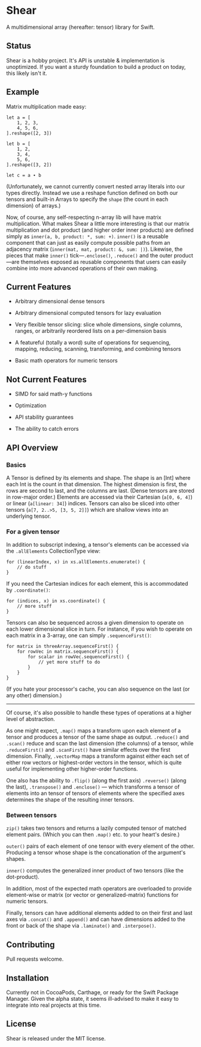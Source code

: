 # Shear

A multidimensional array (hereafter: tensor) library for Swift.

## Status

Shear is a hobby project. It's API is unstable & implementation is unoptimized. If you want a sturdy foundation to build a product on today, this likely isn't it.

## Example

Matrix multiplication made easy:

```
let a = [
    1, 2, 3,
    4, 5, 6,
].reshape([2, 3])

let b = [
    1, 2,
    3, 4,
    5, 6,
].reshape([3, 2])

let c = a ∙ b
```

(Unfortunately, we cannot currently convert nested array literals into our types directly. Instead we use a reshape function defined on both our tensors and built-in Arrays to specify the `shape` (the count in each dimension) of arrays.)

Now, of course, any self-respecting n-array lib will have matrix multiplication. What makes Shear a little more interesting is that our matrix multiplication and dot product (and higher order inner products) are defined simply as `inner(a, b, product: *, sum: +)`. `inner()` is a reusable component that can just as easily compute possible paths from an adjacency matrix (`inner(mat, mat, product: &, sum: |)`). Likewise, the pieces that make `inner()` tick—`.enclose()`, `.reduce()` and the outer product—are themselves exposed as reusable components that users can easily combine into more advanced operations of their own making.

## Current Features

* Arbitrary dimensional dense tensors

* Arbitrary dimensional computed tensors for lazy evaluation

* Very flexible tensor slicing: slice whole dimensions, single columns, ranges, or arbitrarily reordered lists on a per-dimension basis

* A featureful (totally a word) suite of operations for sequencing, mapping, reducing, scanning, transforming, and combining tensors 

* Basic math operators for numeric tensors

## Not Current Features

* SIMD for said math-y functions

* Optimization

* API stability guarantees

* The ability to catch errors

## API Overview

### Basics

A Tensor is defined by its elements and shape. The shape is an [Int] where each Int is the count in that dimension. The highest dimension is first, the rows are second to last, and the columns are last. (Dense tensors are stored in row-major order.) Elements are accessed via their Cartesian (`a[0, 6, 4]`) or linear (`a[linear: 34]`) indices. Tensors can also be sliced into other tensors (`a[7, 2..>5, [3, 5, 2]]`) which are shallow views into an underlying tensor.

### For a given tensor

In addition to subscript indexing, a tensor's elements can be accessed via the `.allElements` CollectionType view:

```
for (linearIndex, x) in xs.allElements.enumerate() {
	// do stuff
}
```

If you need the Cartesian indices for each element, this is accommodated by `.coordinate()`:

```
for (indices, x) in xs.coordinate() {
	// more stuff
}
```

Tensors can also be sequenced across a given dimension to operate on each lower dimensional slice in turn. For instance, if you wish to operate on each matrix in a 3-array, one can simply `.sequenceFirst()`: 

```
for matrix in threeArray.sequenceFirst() {
	for rowVec in matrix.sequenceFirst() {
		for scalar in rowVec.sequenceFirst() {
			// yet more stuff to do
		}
	}
}

```

(If you hate your processor's cache, you can also sequence on the last (or any other) dimension.)

---

Of course, it's also possible to handle these types of operations at a higher level of abstraction.

As one might expect, `.map()` maps a transform upon each element of a tensor and produces a tensor of the same shape as output. `.reduce()` and `.scan()` reduce and scan the last dimension (the columns) of a tensor, while `.reduceFirst()` and `.scanFirst()` have similar effects over the first dimension. Finally, `.vectorMap` maps a transform against either each set of either row vectors or highest-order vectors in the tensor, which is quite useful for implementing other higher-order functions.

One also has the ability to `.flip()` (along the first axis) `.reverse()` (along the last), `.transpose()` and `.enclose()` — which transforms a tensor of elements into an tensor of tensors of elements where the specified axes determines the shape of the resulting inner tensors.

### Between tensors

`zip()` takes two tensors and returns a lazily computed tensor of matched element pairs. (Which you can then `.map()` etc. to your heart's desire.)

`outer()` pairs of each element of one tensor with every element of the other. Producing a tensor whose shape is the concationation of the argument's shapes.

`inner()` computes the generalized inner product of two tensors (like the dot-product).

In addition, most of the expected math operators are overloaded to provide element-wise or matrix (or vector or generalized-matrix) functions for numeric tensors.

Finally, tensors can have additional elements added to on their first and last axes via `.concat()` and `.append()` and can have dimensions added to the front or back of the shape via `.laminate()` and `.interpose()`.

## Contributing

Pull requests welcome.

## Installation

Currently not in CocoaPods, Carthage, or ready for the Swift Package Manager. Given the alpha state, it seems ill-advised to make it easy to integrate into real projects at this time.

## License

Shear is released under the MIT license.
